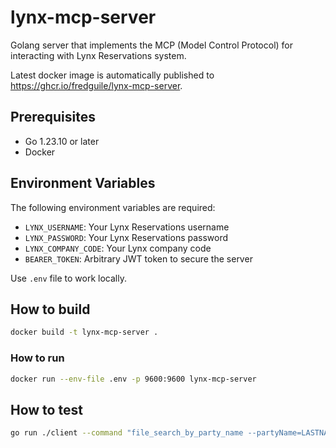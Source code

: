 # lynx-mcp-server

Golang server that implements the MCP (Model Control Protocol) for interacting with Lynx Reservations system.

Latest docker image is automatically published to https://ghcr.io/fredguile/lynx-mcp-server.

## Prerequisites

- Go 1.23.10 or later
- Docker

## Environment Variables

The following environment variables are required:

- `LYNX_USERNAME`: Your Lynx Reservations username
- `LYNX_PASSWORD`: Your Lynx Reservations password  
- `LYNX_COMPANY_CODE`: Your Lynx company code
- `BEARER_TOKEN`: Arbitrary JWT token to secure the server

Use `.env` file to work locally.

## How to build

```sh
docker build -t lynx-mcp-server .  
```

### How to run

```sh
docker run --env-file .env -p 9600:9600 lynx-mcp-server  
```

## How to test

```sh
go run ./client --command "file_search_by_party_name --partyName=LASTNAME"
```
